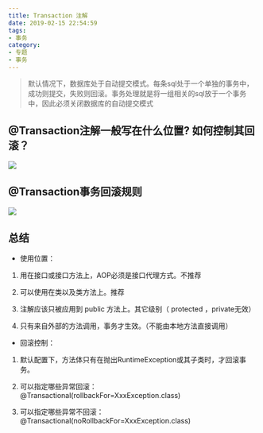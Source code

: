```yaml
---
title: Transaction 注解
date: 2019-02-15 22:54:59
tags: 
- 事务
category:
- 专题
- 事务
---
```


> 默认情况下，数据库处于自动提交模式。每条sql处于一个单独的事务中，成功则提交，失败则回滚。事务处理就是将一组相关的sql放于一个事务中，因此必须关闭数据库的自动提交模式

## @Transaction注解一般写在什么位置? 如何控制其回滚？

![](http://ww3.sinaimg.cn/large/006tNc79ly1g4jegsglbsj30on0c1jsy.jpg)

## @Transaction事务回滚规则

![](http://ww3.sinaimg.cn/large/006tNc79ly1g4jegs4sh7j30pn0co404.jpg)

## 总结

- 使用位置：

1. 用在接口或接口方法上，AOP必须是接口代理方式。不推荐	

2. 可以使用在类以及类方法上。推荐

3. 注解应该只被应用到 public 方法上。其它级别（ protected ，private无效）

4. 只有来自外部的方法调用，事务才生效。（不能由本地方法直接调用）

- 回滚控制：

1. 默认配置下，方法体只有在抛出RuntimeException或其子类时，才回滚事务。

2. 可以指定哪些异常回滚： @Transactional(rollbackFor=XxxException.class)

3. 可以指定哪些异常不回滚： @Transactional(noRollbackFor=XxxException.class)






